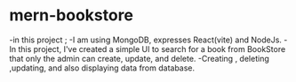 # mern-bookstore
-in this project ;
-I am using MongoDB, expresses React(vite) and NodeJs.
-In this project, I've created a simple UI to search for a book from BookStore that only the admin can create, update, and delete.
-Creating , deleting ,updating, and also displaying data from database.
